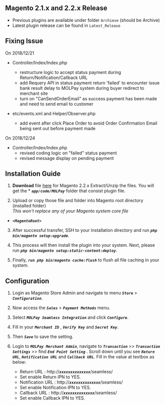 ## Magento 2.1.x and 2.2.x Release
- Previous plugins are available under folder `Archieve` (should be Archive)
- Latest plugin release can be found in `Latest_Release`

## Fixing Issue
On 2018/12/21
- Controller/Index/Index.php
  - restructure logic to accept status payment during Return/Notification/Callback URL
  - add Requery API in status payment return 'failed' to encounter issue bank result delay to MOLPay system during buyer redirect to merchant site 
  - turn on "CanSendOrderEmail" as success payment has been made and need to send email to customer

- etc/events.xml and Helper/Observer.php
  - add event after click Place Order to avoid Order Confirmation Email being sent out before payment made

On 2018/12/24
- Controller/Index/Index.php
  - revised coding logic on "failed" status payment
  - revised message display on pending payment

## Installation Guide
1. **Download** file [here](https://github.com/MOLPay/Magento_Plugin/blob/master/MOLPay%20Seamless%20Plugin%20for%20Magento%202.1.x%202.2.x/DefaultCheckout/Latest_Release/Magento2.2.x_RazerMSPlugin_20190524.zip) for Magento 2.2.x Extract/Unzip the files. You will get the * _**`app/code/MOLPay`**_ folder that consist plugin file.

2. Upload or copy those file and folder into Magento root directory (installed folder) <br>
  <i>This won't replace any of your Magento system core file</i>
  * _**`<MagentoRoot>`**_
3. After successful transfer, SSH to your installation directory and run _**`php bin/magento setup:upgrade`**_.

4. This process will then install the plugin into your system. Next, please run _**`php bin/magento setup:static-content:deploy`**_.

5. Finally,  _**`run php bin/magento cache:flush`**_ to flush all file caching in your system.

## Configuration
1. Login as Magento Store Admin and navigate to menu _**`Store`**_ > _**`Configuration`**_.

2. Now access the _**`Sales`**_ > _**`Payment Methods`**_ menu. 

3. Select _**`MOLPay Seamless Integration`**_ and click _**`Configure`**_.

4. Fill in your _**`Merchant ID`**_ , _**`Verify Key`**_ and _**`Secret Key`**_.

5. Then _**`Save`**_ to save the setting.

5. Login to _**`MOLPay Merchant Admin`**_, navigate to _**`Transaction`**_ >> _**`Transaction Settings`**_ >> find _**`End Point Setting`**_ . Scroll down until you see _**`Return URL`**_, _**`Notification URL`**_ and _**`Callback URL`**_. Fill in the value at textbox as below:
    * Return URL : http://_**`xxxxxxxxxxxxxx`**_/seamless/
    * Set enable Return IPN to YES.
    * Notification URL : http://_**`xxxxxxxxxxxxxx`**_/seamless/
    * Set enable Notification IPN to YES.
    * Callback URL : http://_**`xxxxxxxxxxxxxx`**_/seamless/
    * Set enable Callback IPN to YES.
